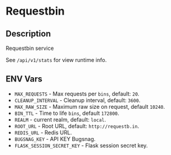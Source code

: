 # Requestbin

## Description

Requestbin service

See `/api/v1/stats` for view runtime info.

## ENV Vars

* `MAX_REQUESTS` - Max requests per `bins`, default: `20`.
* `CLEANUP_INTERVAL` - Cleanup interval, default: `3600`.
* `MAX_RAW_SIZE` - Maximum raw size on request, default `10240`.
* `BIN_TTL` - Time to life `bins`, default `172800`.
* `REALM` - current realm, default: `local`.
* `ROOT_URL` - Root URL, default: `http://requestb.in`.
* `REDIS_URL` - Redis URL.
* `BUGSNAG_KEY` - API KEY Bugsnag.
* `FLASK_SESSION_SECRET_KEY` - Flask session secret key.
